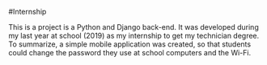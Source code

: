 #Internship

This is a project is a Python and Django back-end. It was developed during my last year at school (2019) as my internship to get my technician degree. To summarize, a simple mobile application was created, so that students could change the password they use at school computers and the Wi-Fi.

